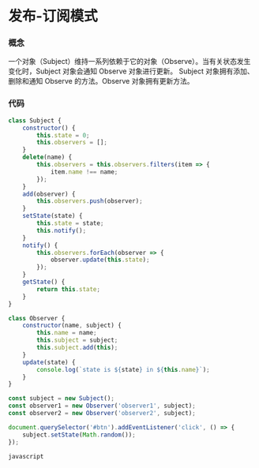 # 发布-订阅模式

### 概念

一个对象（Subject）维持一系列依赖于它的对象（Observe）。当有关状态发生变化时，Subject 对象会通知 Observe 对象进行更新。
Subject 对象拥有添加、删除和通知 Observe 的方法。Observe 对象拥有更新方法。

### 代码

```javascript
class Subject {
    constructor() {
        this.state = 0;
        this.observers = [];
    }
    delete(name) {
        this.observers = this.observers.filters(item => {
            item.name !== name;
        });
    }
    add(observer) {
        this.observers.push(observer);
    }
    setState(state) {
        this.state = state;
        this.notify();
    }
    notify() {
        this.observers.forEach(observer => {
            observer.update(this.state);
        });
    }
    getState() {
        return this.state;
    }
}

class Observer {
    constructor(name, subject) {
        this.name = name;
        this.subject = subject;
        this.subject.add(this);
    }
    update(state) {
        console.log(`state is ${state} in ${this.name}`);
    }
}

const subject = new Subject();
const observer1 = new Observer('observer1', subject);
const observer2 = new Observer('observer2', subject);

document.querySelector('#btn').addEventListener('click', () => {
    subject.setState(Math.random());
});
```

`javascript `
